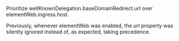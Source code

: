 Prioritize wellKnownDelegation.baseDomainRedirect.url over elementWeb.ingress.host.

Previously, whenever elementWeb was enabled, the url property was silently ignored instead of, as expected, taking precedence.
